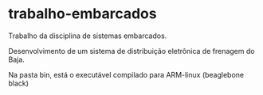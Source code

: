 # trabalho-embarcados
Trabalho da disciplina de sistemas embarcados.

Desenvolvimento de um sistema de distribuição eletrônica de frenagem do Baja.

Na pasta bin, está o executável compilado para ARM-linux (beaglebone black)
